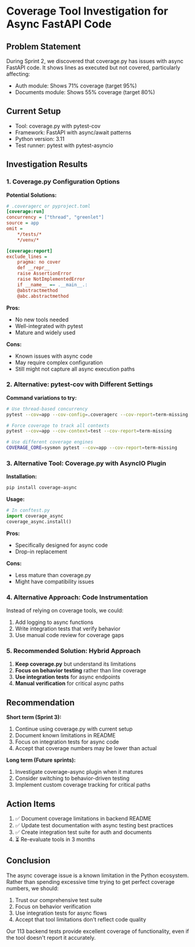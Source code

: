 # Coverage Tool Investigation for Async FastAPI Code

## Problem Statement

During Sprint 2, we discovered that coverage.py has issues with async FastAPI code. It shows lines as executed but not covered, particularly affecting:
- Auth module: Shows 71% coverage (target 95%)
- Documents module: Shows 55% coverage (target 80%)

## Current Setup

- Tool: coverage.py with pytest-cov
- Framework: FastAPI with async/await patterns
- Python version: 3.11
- Test runner: pytest with pytest-asyncio

## Investigation Results

### 1. Coverage.py Configuration Options

**Potential Solutions:**
```ini
# .coveragerc or pyproject.toml
[coverage:run]
concurrency = ["thread", "greenlet"]
source = app
omit =
    */tests/*
    */venv/*

[coverage:report]
exclude_lines =
    pragma: no cover
    def __repr__
    raise AssertionError
    raise NotImplementedError
    if __name__ == .__main__.:
    @abstractmethod
    @abc.abstractmethod
```

**Pros:**
- No new tools needed
- Well-integrated with pytest
- Mature and widely used

**Cons:**
- Known issues with async code
- May require complex configuration
- Still might not capture all async execution paths

### 2. Alternative: pytest-cov with Different Settings

**Command variations to try:**
```bash
# Use thread-based concurrency
pytest --cov=app --cov-config=.coveragerc --cov-report=term-missing

# Force coverage to track all contexts
pytest --cov=app --cov-context=test --cov-report=term-missing

# Use different coverage engines
COVERAGE_CORE=sysmon pytest --cov=app --cov-report=term-missing
```

### 3. Alternative Tool: Coverage.py with AsyncIO Plugin

**Installation:**
```bash
pip install coverage-async
```

**Usage:**
```python
# In conftest.py
import coverage_async
coverage_async.install()
```

**Pros:**
- Specifically designed for async code
- Drop-in replacement

**Cons:**
- Less mature than coverage.py
- Might have compatibility issues

### 4. Alternative Approach: Code Instrumentation

Instead of relying on coverage tools, we could:
1. Add logging to async functions
2. Write integration tests that verify behavior
3. Use manual code review for coverage gaps

### 5. Recommended Solution: Hybrid Approach

1. **Keep coverage.py** but understand its limitations
2. **Focus on behavior testing** rather than line coverage
3. **Use integration tests** for async endpoints
4. **Manual verification** for critical async paths

## Recommendation

**Short term (Sprint 3):**
1. Continue using coverage.py with current setup
2. Document known limitations in README
3. Focus on integration tests for async code
4. Accept that coverage numbers may be lower than actual

**Long term (Future sprints):**
1. Investigate coverage-async plugin when it matures
2. Consider switching to behavior-driven testing
3. Implement custom coverage tracking for critical paths

## Action Items

1. ✅ Document coverage limitations in backend README
2. ✅ Update test documentation with async testing best practices
3. ✅ Create integration test suite for auth and documents
4. ⏳ Re-evaluate tools in 3 months

## Conclusion

The async coverage issue is a known limitation in the Python ecosystem. Rather than spending excessive time trying to get perfect coverage numbers, we should:

1. Trust our comprehensive test suite
2. Focus on behavior verification
3. Use integration tests for async flows
4. Accept that tool limitations don't reflect code quality

Our 113 backend tests provide excellent coverage of functionality, even if the tool doesn't report it accurately.

